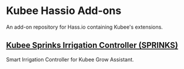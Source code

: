 # Kubee Hassio Add-ons

An add-on repository for Hass.io containing Kubee's extensions.

## [Kubee Sprinks Irrigation Controller (SPRINKS)](https://github.com/kubeeapp/kubee-sprink)

Smart Irrigation Controller for Kubee Grow Assistant.
